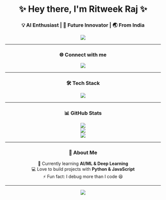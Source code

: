 <!-- <h1 align="center">Hi 👋, I'm Ritweek</h1>
<h3 align="center">A passionate student of Artificial Intelligence from India</h3>

<h3 align="left">Connect with me:</h3>
<p align="left">
<a href="https://linkedin.com/in/ritweek-raj-313614323" target="blank"><img align="center" src="https://raw.githubusercontent.com/rahuldkjain/github-profile-readme-generator/master/src/images/icons/Social/linked-in-alt.svg" alt="ritweek-raj-313614323" height="30" width="40" /></a>

</p>

<h3 align="left">Languages and Tools:</h3>
<p align="left"> <a href="https://www.cprogramming.com/" target="_blank" rel="noreferrer"> <img src="https://raw.githubusercontent.com/devicons/devicon/master/icons/c/c-original.svg" alt="c" width="40" height="40"/> </a> <a href="https://www.w3schools.com/cpp/" target="_blank" rel="noreferrer"> <img src="https://raw.githubusercontent.com/devicons/devicon/master/icons/cplusplus/cplusplus-original.svg" alt="cplusplus" width="40" height="40"/> </a> <a href="https://www.w3schools.com/css/" target="_blank" rel="noreferrer"> <img src="https://raw.githubusercontent.com/devicons/devicon/master/icons/css3/css3-original-wordmark.svg" alt="css3" width="40" height="40"/> </a> <a href="https://www.djangoproject.com/" target="_blank" rel="noreferrer"> <img src="https://cdn.worldvectorlogo.com/logos/django.svg" alt="django" width="40" height="40"/> </a> <a href="https://www.w3.org/html/" target="_blank" rel="noreferrer"> <img src="https://raw.githubusercontent.com/devicons/devicon/master/icons/html5/html5-original-wordmark.svg" alt="html5" width="40" height="40"/> </a> <a href="https://developer.mozilla.org/en-US/docs/Web/JavaScript" target="_blank" rel="noreferrer"> <img src="https://raw.githubusercontent.com/devicons/devicon/master/icons/javascript/javascript-original.svg" alt="javascript" width="40" height="40"/> </a> <a href="https://www.mysql.com/" target="_blank" rel="noreferrer"> <img src="https://raw.githubusercontent.com/devicons/devicon/master/icons/mysql/mysql-original-wordmark.svg" alt="mysql" width="40" height="40"/> </a> <a href="https://nextjs.org/" target="_blank" rel="noreferrer"> <img src="https://cdn.worldvectorlogo.com/logos/nextjs-2.svg" alt="nextjs" width="40" height="40"/> </a> <a href="https://www.postgresql.org" target="_blank" rel="noreferrer"> <img src="https://raw.githubusercontent.com/devicons/devicon/master/icons/postgresql/postgresql-original-wordmark.svg" alt="postgresql" width="40" height="40"/> </a> <a href="https://www.python.org" target="_blank" rel="noreferrer"> <img src="https://raw.githubusercontent.com/devicons/devicon/master/icons/python/python-original.svg" alt="python" width="40" height="40"/> </a> <a href="https://www.typescriptlang.org/" target="_blank" rel="noreferrer"> <img src="https://raw.githubusercontent.com/devicons/devicon/master/icons/typescript/typescript-original.svg" alt="typescript" width="40" height="40"/> </a> </p> -->
<!-- Profile Header -->
<h1 align="center">✨ Hey there, I'm Ritweek Raj ✨</h1>
<h3 align="center">💡 AI Enthusiast | 🚀 Future Innovator | 🌏 From India</h3>

<p align="center">
  <img src="https://readme-typing-svg.herokuapp.com?size=22&color=36BCF7&center=true&vCenter=true&width=550&lines=Artificial+Intelligence+Student;Passionate+Coder+%26+Learner;Building+Cool+AI+Projects;Exploring+Tech+Everyday" />
</p>

---

<!-- Social Links -->
<h3 align="center">🌐 Connect with me</h3>
<p align="center">
  <a href="https://linkedin.com/in/ritweek-raj-313614323" target="_blank">
    <img src="https://img.shields.io/badge/LinkedIn-0A66C2?style=for-the-badge&logo=linkedin&logoColor=white" />
  </a>
</p>

---

<!-- Tech Stack -->
<h3 align="center">🛠️ Tech Stack</h3>

<p align="center">
  <img src="https://skillicons.dev/icons?i=python,cpp,c,html,css,js,ts,react,nextjs,django,mysql,postgresql,git,github" />
</p>

---

<!-- GitHub Stats -->
<h3 align="center">📊 GitHub Stats</h3>
<div align="center">

![](https://github-readme-stats.vercel.app/api?username=ritweekraj288&theme=tokyonight&hide_border=true&include_all_commits=true&count_private=true&show_icons=true)  
![](https://github-readme-streak-stats.herokuapp.com/?user=ritweekraj288&theme=tokyonight&hide_border=true)  
![](https://github-readme-stats.vercel.app/api/top-langs/?username=ritweekraj288&theme=tokyonight&hide_border=true&layout=compact)

</div>

---

<!-- Fun Section -->
<h3 align="center">🎯 About Me</h3>
<p align="center">
🌱 Currently learning <b>AI/ML & Deep Learning</b> <br/>
💻 Love to build projects with <b>Python & JavaScript</b> <br/>
⚡ Fun fact: I debug more than I code 😆 <br/>
</p>

---

<!-- Animated Footer -->
<p align="center">
  <img src="https://capsule-render.vercel.app/api?type=waving&color=0:36BCF7,100:8E2DE2&height=120&section=footer"/>
</p>
